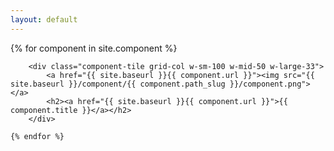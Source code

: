 ```yaml
---
layout: default
---
```


<div class="content grid-layout">
	{% for component in site.component %}

		<div class="component-tile grid-col w-sm-100 w-mid-50 w-large-33">
			<a href="{{ site.baseurl }}{{ component.url }}"><img src="{{ site.baseurl }}/component/{{ component.path_slug }}/component.png"></a>
	    	<h2><a href="{{ site.baseurl }}{{ component.url }}">{{ component.title }}</a></h2>
	    </div>

	{% endfor %}
</div>
